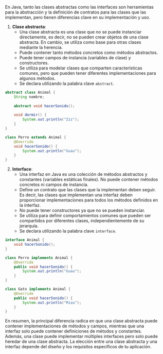 En Java, tanto las clases abstractas como las interfaces son herramientas para la abstracción y la definición de contratos para las clases que las implementan, pero tienen diferencias clave en su implementación y uso.

1. **Clase abstracta**:
   - Una clase abstracta es una clase que no se puede instanciar directamente, es decir, no se pueden crear objetos de una clase abstracta. En cambio, se utiliza como base para otras clases mediante la herencia.
   - Puede contener tanto métodos concretos como métodos abstractos.
   - Puede tener campos de instancia (variables de clase) y constructores.
   - Se utiliza para modelar clases que comparten características comunes, pero que pueden tener diferentes implementaciones para algunos métodos.
   - Se declara utilizando la palabra clave `abstract`.

```java
abstract class Animal {
    String nombre;
    
    abstract void hacerSonido();
    
    void dormir() {
        System.out.println("Zzz");
    }
}

class Perro extends Animal {
    @Override
    void hacerSonido() {
        System.out.println("Guau");
    }
}
```

2. **Interface**:
   - Una interfaz en Java es una colección de métodos abstractos y constantes (variables estáticas finales). No puede contener métodos concretos ni campos de instancia.
   - Define un contrato que las clases que la implementan deben seguir. Es decir, las clases que implementan una interfaz deben proporcionar implementaciones para todos los métodos definidos en la interfaz.
   - No puede tener constructores ya que no se pueden instanciar.
   - Se utiliza para definir comportamientos comunes que pueden ser compartidos por diferentes clases, independientemente de su jerarquía.
   - Se declara utilizando la palabra clave `interface`.

```java
interface Animal {
    void hacerSonido();
}

class Perro implements Animal {
    @Override
    public void hacerSonido() {
        System.out.println("Guau");
    }
}

class Gato implements Animal {
    @Override
    public void hacerSonido() {
        System.out.println("Miau");
    }
}
```

En resumen, la principal diferencia radica en que una clase abstracta puede contener implementaciones de métodos y campos, mientras que una interfaz solo puede contener definiciones de métodos y constantes. Además, una clase puede implementar múltiples interfaces pero solo puede heredar de una clase abstracta. La elección entre una clase abstracta y una interfaz depende del diseño y los requisitos específicos de tu aplicación.